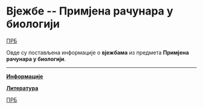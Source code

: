   # Вјежбе -- Примјена рачунара у биологији

[ПРБ](../README.md)

Овде су постављена информације о **вјежбама** из предмета **Примјена рачунара у биологији**.  

---

**[Информације](info/README.md)**

**[Литература](https://drive.google.com/open?id=1IOP8srRaBGykqKtjABWKUPGsAFFD8Fkf)**

[ПРБ](../README.md)

